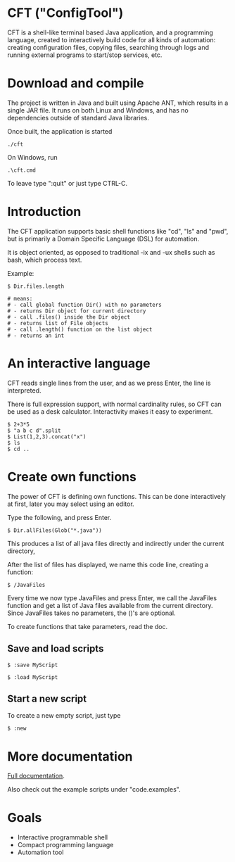 
# CFT ("ConfigTool")


CFT is a shell-like terminal based Java application, and a programming language, created to interactively
build code for all kinds of automation: creating configuration files, copying files, searching through
logs and running external programs to start/stop services, etc.


# Download and compile

The project is written in Java and built using Apache ANT, which results in a single JAR file. 
It runs on both Linux and 
Windows, and has no dependencies outside of standard Java libraries.


Once built, the application is started 

```
./cft
```

On Windows, run

```
.\cft.cmd
```

To leave type ":quit" or just type CTRL-C.



# Introduction

The CFT application supports basic shell functions like "cd", "ls" and "pwd", but
is primarily a Domain Specific Language (DSL) for automation.

It is object oriented, as opposed to traditional -ix and -ux shells such as bash, which process text.

Example:

```
$ Dir.files.length

# means: 
# - call global function Dir() with no parameters
# - returns Dir object for current directory
# - call .files() inside the Dir object 
# - returns list of File objects
# - call .length() function on the list object
# - returns an int
```



# An interactive language

CFT reads single lines from the user, and as we press Enter, the line is interpreted. 

There is full expression support, with normal cardinality rules, so CFT can be used as
a desk calculator. Interactivity makes it easy to experiment.

```
$ 2+3*5
$ "a b c d".split
$ List(1,2,3).concat("x")
$ ls
$ cd ..
```


# Create own functions

The power of CFT is defining own functions. This can be done 
interactively at first, later you may select using an editor. 

Type the following, and press Enter.

```
$ Dir.allFiles(Glob("*.java"))
```

This produces a list of all java files directly and indirectly under the current directory,

After the list of files has displayed, we name this code line, creating a function:

```
$ /JavaFiles
```

Every time we now type JavaFiles and press Enter, we call the JavaFiles function and get a list of Java files
available from the current directory. Since JavaFiles takes no parameters, the ()'s are optional.

To create functions that take parameters, read the doc.



## Save and load scripts

```
$ :save MyScript

$ :load MyScript
```

## Start a new script

To create a new empty script, just type

```
$ :new
```



# More documentation

[Full documentation](doc/Doc.md).

Also check out the example scripts under "code.examples".


# Goals

- Interactive programmable shell
- Compact programming language
- Automation tool


